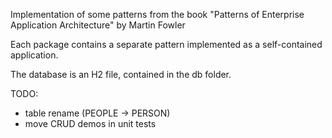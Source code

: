 Implementation of some patterns from the book "Patterns of Enterprise Application Architecture" by Martin Fowler

Each package contains a separate pattern implemented as a self-contained application.

The database is an H2 file, contained in the db folder.

TODO:
- table rename (PEOPLE -> PERSON)
- move CRUD demos in unit tests